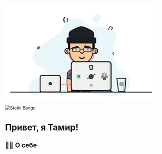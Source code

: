 <div id="header", style="margin-left: auto">
    <img src="assets/1.gif" width="500">
</div>

![Static Badge](https://img.shields.io/badge/%D0%92%D0%9A%D0%BE%D0%BD%D1%82%D0%B0%D0%BA%D1%82%D0%B5-blue?style=flat&logo=vk&logoColor=white)


#  Привет, я Тамир! 

## 👩‍💻 О себе

